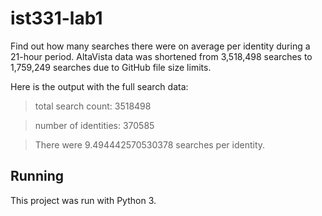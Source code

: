 # ist331-lab1

Find out how many searches there were on average per identity during a 21-hour period. AltaVista data was shortened from 3,518,498 searches to 1,759,249 searches due to GitHub file size limits.

Here is the output with the full search data:

> total search count: 3518498

> number of identities: 370585

> There were 9.494442570530378 searches per identity.

## Running

This project was run with Python 3.
